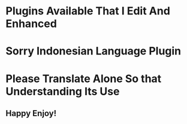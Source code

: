 # Plugins Available That I Edit And Enhanced

# Sorry Indonesian Language Plugin
# Please Translate Alone So that Understanding Its Use

## Happy Enjoy!
